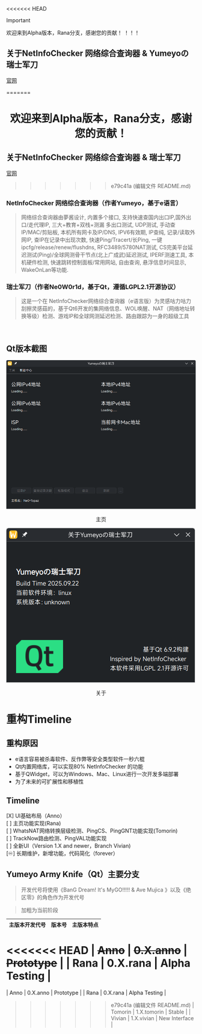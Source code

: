 <<<<<<< HEAD
> [!important]
> 欢迎来到Alpha版本，Rana分支，感谢您的贡献！ ！！！
## 关于NetInfoChecker 网络综合查询器 & Yumeyoの瑞士军刀
[官网](https://armyknife.ne0w0r1d.top)

=======
# <center>欢迎来到Alpha版本，Rana分支，感谢您的贡献！</center>
## 关于NetInfoChecker 网络综合查询器 & 瑞士军刀
[官网](https://armyknife,ne0w0r1d.top)
>>>>>>> e79c41a (编辑文件 README.md)
### NetInfoChecker 网络综合查询器（作者Yumeyo，基于e语言）
> 网络综合查询器由夢酱设计, 内置多个接口, 支持快速查国内出口IP,国外出口/走代理IP, 三大+教育+双栈+测漏 多出口测试, UDP测试, 手动查IP/MAC/剪贴板, 本机所有网卡及IP/DNS, IPV6有效期, IP查纯, 记录/读取外网IP, 查IP在记录中出现次数, 快速Ping/Tracert/长Ping, 一键ipcfg/release/renew/flushdns, RFC3489/5780NAT测试, CS完美平台延迟测试(Ping)/全球网测骨干节点(北上广成武)延迟测试, IPERF测速工具, 本机硬件检测, 快速跳转控制面板/常用网站, 自由查询, 悬浮信息时间显示, WakeOnLan等功能.
### 瑞士军刀（作者Ne0W0r1d，基于Qt，遵循LGPL2.1开源协议）
> 这是一个在 NetInfoChecker网络综合查询器（e语言版）为灵感咕力咕力刮擦灵感菇的，基于Qt6开发的集网络信息、WOL唤醒、NAT（网络地址转换等级）检测、游戏IP和全球网测延迟检测、路由跟踪为一身的超级工具<br>
<br>

## Qt版本截图
![Home](git_img/mainsc.png)<br>
<center>主页</center>

![About](git_img/aboutsc.png)<br>
<center>关于</center>

# 重构Timeline
## 重构原因
- e语言容易被杀毒软件、反作弊等安全类型软件一秒六棍
- Qt内置网络库，可以实现80% NetInfoChecker 的功能
- 基于QWidget，可以为Windows、Mac、Linux进行一次开发多端部署
- 为了未来的可扩展性和移植性

## Timeline
[X] UI基础布局（Anno）<br>
[ ] 主页功能实现(Rana)<br>
[ ] WhatsNAT网络转换层级检测、PingCS、PingGNT功能实现(Tomorin)<br>
[ ] TrackNow路由检测、PingVAL功能实现<br>
[ ] 全新UI（Version 1.X and newer，Branch Vivian)<br>
[♾️] 长期维护，新增功能，代码简化（forever）

## Yumeyo Army Knife（Qt）主要分支
> 开发代号将使用《BanG Dream! It's MyGO!!!!! & Ave Mujica 》以及《绝区零》的角色作为开发代号<br>

> 加粗为当前阶段

| 主版本开发代号 | 版本号 | 主版本特点 |
| ----- | ----- | ----- |
<<<<<<< HEAD
| ~~Anno~~ | ~~0.X.anno~~ | ~~Prototype~~ |
| **Rana** | **0.X.rana** | **Alpha Testing** |
=======
| Anno | 0.X.anno | Prototype |
| Rana | 0.X.rana | Alpha Testing |
>>>>>>> e79c41a (编辑文件 README.md)
| Tomorin | 1.X.tomorin | Stable |
| Vivian | 1.X.vivian | New Interface |
